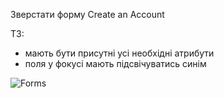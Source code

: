 Зверстати форму Create an Account

ТЗ:

- мають бути присутні усі необхідні атрибути
- поля у фокусі мають підсвічуватись синім

![Forms](https://user-images.githubusercontent.com/72200398/199201312-cc27ece2-b29a-4073-85e5-4ff109587f75.jpg)
